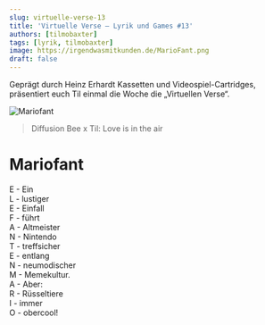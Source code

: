 ```yaml
---
slug: virtuelle-verse-13
title: 'Virtuelle Verse – Lyrik und Games #13'
authors: [tilmobaxter]
tags: [lyrik, tilmobaxter]
image: https://irgendwasmitkunden.de/MarioFant.png
draft: false
---
```


Geprägt durch Heinz Erhardt Kassetten und Videospiel-Cartridges, präsentiert euch Til einmal die Woche die „Virtuellen Verse“.
<!--truncate-->

![Mariofant](https://irgendwasmitkunden.de/MarioFant.png)
> Diffusion Bee x Til: Love is in the air

# Mariofant

E - Ein  
L - lustiger  
E - Einfall  
F - führt  
A - Altmeister  
N - Nintendo  
T - treffsicher  
E - entlang   
N - neumodischer   
M - Memekultur.  
A - Aber:  
R - Rüsseltiere  
I - immer  
O - obercool!
